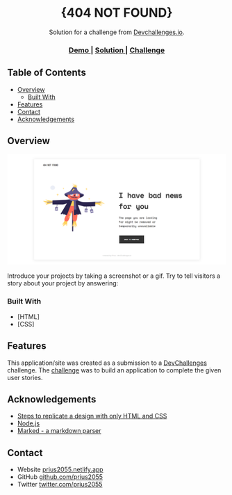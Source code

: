<!-- Please update value in the {}  -->

<h1 align="center">{404 NOT FOUND}</h1>

<div align="center">
   Solution for a challenge from  <a href="http://devchallenges.io" target="_blank">Devchallenges.io</a>.
</div>

<div align="center">
  <h3>
    <a href="https://{github.com/prius2055/404-not-found/blob/main/web%20snapshot.png}">
      Demo
    </a>
    <span> | </span>
    <a href="https://{pagenotfound-prius2055.netlify.app/}">
      Solution
    </a>
    <span> | </span>
    <a href="https://devchallenges.io/challenges/wBunSb7FPrIepJZAg0sY">
      Challenge
    </a>
  </h3>
</div>

<!-- TABLE OF CONTENTS -->

## Table of Contents

- [Overview](#overview)
  - [Built With](#built-with)
- [Features](#features)
- [Contact](#contact)
- [Acknowledgements](#acknowledgements)

<!-- OVERVIEW -->

## Overview

![Web snapshot](https://github.com/prius2055/404-not-found/blob/main/web%20snapshot.png)

Introduce your projects by taking a screenshot or a gif. Try to tell visitors a story about your project by answering:

### Built With

<!-- This section should list any major frameworks that you built your project using. Here are a few examples.-->

- [HTML]
- [CSS]

## Features

<!-- List the features of your application or follow the template. Don't share the figma file here :) -->

This application/site was created as a submission to a [DevChallenges](https://devchallenges.io/challenges) challenge. The [challenge](https://devchallenges.io/challenges/wBunSb7FPrIepJZAg0sY) was to build an application to complete the given user stories.

## Acknowledgements

<!-- This section should list any articles or add-ons/plugins that helps you to complete the project. This is optional but it will help you in the future. For exmpale -->

- [Steps to replicate a design with only HTML and CSS](https://devchallenges-blogs.web.app/how-to-replicate-design/)
- [Node.js](https://nodejs.org/)
- [Marked - a markdown parser](https://github.com/chjj/marked)

## Contact

- Website [prius2055.netlify.app](https://pagenotfound-prius2055.netlify.app/)
- GitHub [github.com/prius2055](https://github.com/prius2055)
- Twitter [twitter.com/prius2055](https://twitter.com/prius2055)
